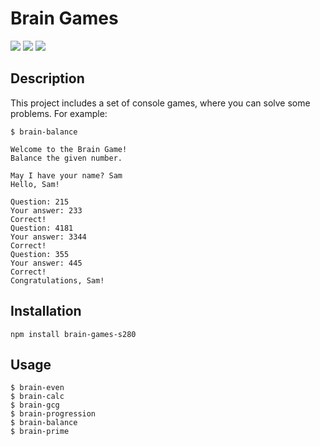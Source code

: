 Brain Games
=====================

<a href="https://codeclimate.com/github/DeltaSPb/project-lvl1-s280/maintainability"><img src="https://api.codeclimate.com/v1/badges/5cace1d948eff799ee85/maintainability" /></a>
<a href="https://codeclimate.com/github/DeltaSPb/project-lvl1-s280/test_coverage"><img src="https://api.codeclimate.com/v1/badges/5cace1d948eff799ee85/test_coverage" /></a>
<a href="https://travis-ci.org/DeltaSPb/project-lvl1-s280"><img src="https://travis-ci.org/DeltaSPb/project-lvl1-s280.svg?branch=master" ></a>


Description
-----------------------------------

This project includes a set of console games, where you can solve some problems.
For example:

    $ brain-balance
    
    Welcome to the Brain Game!
    Balance the given number.
    
    May I have your name? Sam
    Hello, Sam!
    
    Question: 215
    Your answer: 233
    Correct!
    Question: 4181
    Your answer: 3344
    Correct!
    Question: 355
    Your answer: 445
    Correct!
    Congratulations, Sam!


Installation
-----------------------------------

    npm install brain-games-s280


Usage
-----------------------------------

    $ brain-even
    $ brain-calc
    $ brain-gcg
    $ brain-progression
    $ brain-balance
    $ brain-prime
